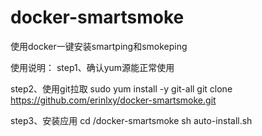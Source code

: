 # docker-smartsmoke
使用docker一键安装smartping和smokeping

使用说明：
step1、确认yum源能正常使用

step2、使用git拉取
sudo yum install -y git-all
git clone https://github.com/erinlxy/docker-smartsmoke.git

step3、安装应用
cd /docker-smartsmoke
sh auto-install.sh
